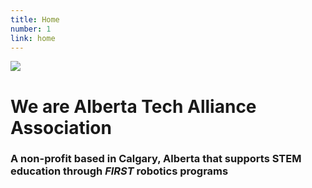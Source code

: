 ```yaml
---
title: Home
number: 1
link: home
---
```

<div id='homeCover' class="col-12">
    <img src="/resources/img/ataa.png" class="img-fluid" />
    <h1>We are Alberta Tech Alliance Association</h1>
    <h3>A non-profit based in Calgary, Alberta that supports STEM education through <i>FIRST</i> robotics programs</h3>
</div>